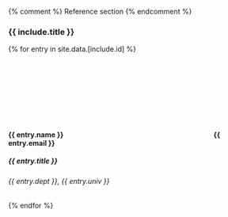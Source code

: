 {% comment %} Reference section {% endcomment %}

<style>
    #references > h4 > span > svg {
        height: 1em;
        width: 1em;
        cursor: pointer;
        margin-left: 10px;
        fill: var(--text_color);
    }
</style>

<section id="{{ include.id }}" markdown="1">

<h3>
{{ include.title }}
</h3>

{% for entry in site.data.[include.id] %}

<h4> 
<span>{{ entry.name }}<svg onclick="window.open('{{ entry.profile }}')"><use xlink:href="assets/img/icons.svg#linkout"></use></svg></span>
<span>{{ entry.email }}</span>

</h4>

<h5> {{ entry.title }} </h5>
<h6> {{ entry.dept }}, {{ entry.univ }} </h6>

{% endfor %}

</section>